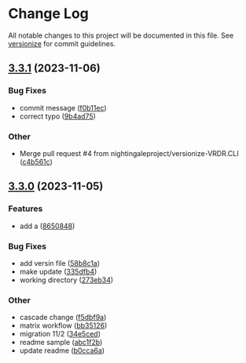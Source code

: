 # Change Log

All notable changes to this project will be documented in this file. See [versionize](https://github.com/versionize/versionize) for commit guidelines.

<a name="3.3.1"></a>
## [3.3.1](https://www.github.com/nightingaleproject/vital-record-dotnet-demo/releases/tag/v3.3.1) (2023-11-06)

### Bug Fixes

* commit message ([f0b11ec](https://www.github.com/nightingaleproject/vital-record-dotnet-demo/commit/f0b11ece197f70bff5c20e04141110b4d4e55fed))
* correct typo ([9b4ad75](https://www.github.com/nightingaleproject/vital-record-dotnet-demo/commit/9b4ad75c469719c60f330732991b9320274e964e))

### Other

* Merge pull request #4 from nightingaleproject/versionize-VRDR.CLI ([c4b561c](https://www.github.com/nightingaleproject/vital-record-dotnet-demo/commit/c4b561c8cbabb81e3790629273131f7717394ef9))

<a name="3.3.0"></a>
## [3.3.0](https://www.github.com/nightingaleproject/vital-record-dotnet-demo/releases/tag/v3.3.0) (2023-11-05)

### Features

* add a ([8650848](https://www.github.com/nightingaleproject/vital-record-dotnet-demo/commit/8650848bb9e5e03f93b94f47dc0a9618e125c4da))

### Bug Fixes

* add versin file ([58b8c1a](https://www.github.com/nightingaleproject/vital-record-dotnet-demo/commit/58b8c1ab7ea4fd1260ccf1d608a336d7c43a1ee3))
* make update ([335dfb4](https://www.github.com/nightingaleproject/vital-record-dotnet-demo/commit/335dfb4e8d11b76da32463cc03fc2a73386302b8))
* working directory ([273eb34](https://www.github.com/nightingaleproject/vital-record-dotnet-demo/commit/273eb34ecab2d2686add18356e4b1fa5dcd913ad))

### Other

* cascade change ([f5dbf9a](https://www.github.com/nightingaleproject/vital-record-dotnet-demo/commit/f5dbf9a8ff5f1de648852735a2392f892258ba69))
* matrix workflow ([bb35126](https://www.github.com/nightingaleproject/vital-record-dotnet-demo/commit/bb35126c401f3032a653eb4122a5e252c44f1335))
* migration 11/2 ([34e5ced](https://www.github.com/nightingaleproject/vital-record-dotnet-demo/commit/34e5ced231b880a9f2540e5ce4a89c25f067924a))
* readme sample ([abc1f2b](https://www.github.com/nightingaleproject/vital-record-dotnet-demo/commit/abc1f2bbe5c19eb4df941aee4649d46242afa525))
* update readme ([b0cca6a](https://www.github.com/nightingaleproject/vital-record-dotnet-demo/commit/b0cca6ac2d27c9365f6ff8ef86db802427dc3374))

